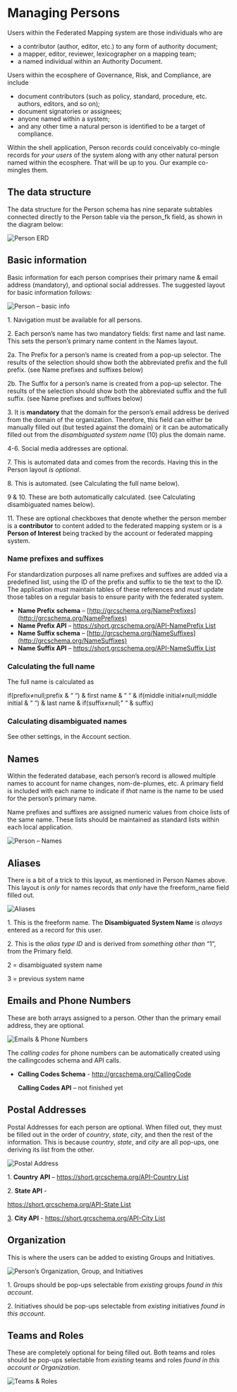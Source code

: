 # Managing Persons

Users within the Federated Mapping system are those individuals who are

* a contributor (author, editor, etc.) to any form of authority document;
* a mapper, editor, reviewer, lexicographer on a mapping team;
* a named individual within an Authority Document.

Users within the ecosphere of Governance, Risk, and Compliance, are include

* document contributors (such as policy, standard, procedure, etc. authors, editors, and so on);
* document signatories or assignees;
* anyone named within a system;
* and any other time a natural person is identified to be a target of compliance.

Within the shell application, Person records could conceivably co-mingle records for _your users_ of the system along with any other natural person named within the ecosphere. That will be up to you. Our example co-mingles them.

## The data structure

The data structure for the Person schema has nine separate subtables connected directly to the Person table via the person\_fk field, as shown in the diagram below:

![Person ERD](<../../.gitbook/assets/0 (15).png>)

## Basic information

Basic information for each person comprises their primary name & email address (mandatory), and optional social addresses. The suggested layout for basic information follows:

![Person – basic info](<../../.gitbook/assets/1 (8).png>)

1\. Navigation must be available for all persons.

2\. Each person’s name has two mandatory fields: first name and last name. This sets the person’s primary name content in the Names layout.

2a. The Prefix for a person’s name is created from a pop-up selector. The results of the selection should show both the abbreviated prefix and the full prefix. (see Name prefixes and suffixes below)

2b. The Suffix for a person’s name is created from a pop-up selector. The results of the selection should show both the abbreviated suffix and the full suffix. (see Name prefixes and suffixes below)

3\. It is **mandatory** that the domain for the person’s email address be derived from the domain of the organization. Therefore, this field can either be manually filled out (but tested against the domain) or it can be automatically filled out from the _disambiguated system name_ (10) plus the domain name.

4-6. Social media addresses are optional.

7\. This is automated data and comes from the records. Having this in the Person layout _is optional_.

8\. This is automated. (see Calculating the full name below).

9 & 10. These are both automatically calculated. (see Calculating disambiguated names below).

11\. These are optional checkboxes that denote whether the person member is a **contributor** to content added to the federated mapping system or is a **Person of Interest** being tracked by the account or federated mapping system.

### Name prefixes and suffixes

For standardization purposes all name prefixes and suffixes are added via a predefined list, using the ID of the prefix and suffix to tie the text to the ID. The application _must_ maintain tables of these references and _must_ update those tables on a regular basis to ensure parity with the federated system.

* **Name Prefix** **schema** – [http://grcschema.org/NamePrefixes](http://grcschema.org/NamePrefixes)
* **Name Prefix API** – [https://short.grcschema.org/API-NamePrefix List](https://short.grcschema.org/API-NamePrefix%20List)
* **Name Suffix schema** – [http://grcschema.org/NameSuffixes](http://grcschema.org/NameSuffixes)
* **Name Suffix API** – [https://short.grcschema.org/API-NameSuffix List](https://short.grcschema.org/API-NameSuffix%20List)

### Calculating the full name

The full name is calculated as

if(prefix≠null;prefix & “ “) & first name & “ “ & if(middle initial≠null;middle initial & “ “) & last name & if(suffix≠null;” “ & suffix)

### Calculating disambiguated names

See other settings, in the Account section.

## Names

Within the federated database, each person’s record is allowed multiple names to account for name changes, nom-de-plumes, etc. A primary field is included with each name to indicate if _that_ name is the name to be used for the person’s primary name.

Name prefixes and suffixes are assigned numeric values from choice lists of the same name. These lists should be maintained as standard lists within each local application.

![Person – Names](<../../.gitbook/assets/2 (1).png>)

## Aliases

There is a bit of a trick to this layout, as mentioned in Person Names above. This layout is _only_ for names records that _only_ have the freeform\_name field filled out.

![Aliases](<../../.gitbook/assets/3 (9).png>)

1\. This is the freeform name. The **Disambiguated System Name** is _always_ entered as a record for this user.

2\. This is the _alias type ID_ and is derived from _something other than_ “1”, from the Primary field.

&#x20;2 = disambiguated system name

&#x20;3 = previous system name

## Emails and Phone Numbers

These are both arrays assigned to a person. Other than the primary email address, they are optional.

![Emails & Phone Numbers](<../../.gitbook/assets/4 (4).png>)

The _calling codes_ for phone numbers can be automatically created using the callingcodes schema and API calls.

*   **Calling Codes Schema** - http://grcschema.org/CallingCode

    **Calling Codes API** – not finished yet

## Postal Addresses

Postal Addresses for each person are optional. When filled out, they must be filled out in the order of _country_, _state_, _city_, and then the rest of the information. This is because _country_, _state_, and _city_ are all pop-ups, one deriving its list from the other.

![Postal Address](<../../.gitbook/assets/5 (2).png>)

1\. **Country** **API** – [https://short.grcschema.org/API-Country List](https://short.grcschema.org/API-Country%20List)

2\. **State API** -

[https://short.grcschema.org/API-State List](https://short.grcschema.org/API-State%20List3)

[3](https://short.grcschema.org/API-State%20List3). **City API** - [https://short.grcschema.org/API-City List](https://short.grcschema.org/API-City%20List)

## Organization

This is where the users can be added to existing Groups and Initiatives.

![Person’s Organization, Group, and Initiatives](<../../.gitbook/assets/6 (7).png>)

1\. Groups should be pop-ups selectable from _existing_ groups _found in this account_.

2\. Initiatives should be pop-ups selectable from _existing_ initiatives _found in this account_.

## Teams and Roles

These are completely optional for being filled out. Both teams and roles should be pop-ups selectable from _existing_ teams and roles _found in this account or Organization_.

![Teams & Roles](../../.gitbook/assets/7.png)
